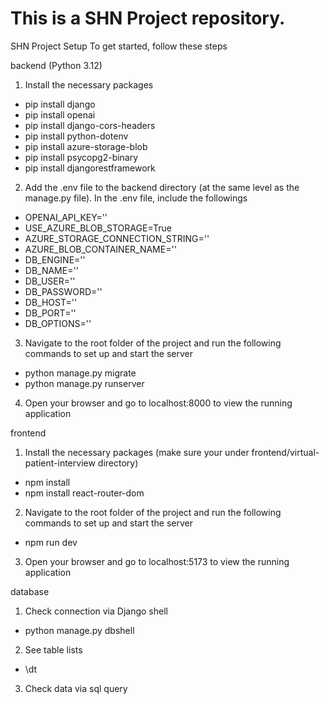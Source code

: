 This is a SHN Project repository.
=======
SHN Project Setup
To get started, follow these steps

backend (Python 3.12)
1. Install the necessary packages
- pip install django
- pip install openai
- pip install django-cors-headers
- pip install python-dotenv
- pip install azure-storage-blob
- pip install psycopg2-binary
- pip install djangorestframework

2. Add the .env file to the backend directory (at the same level as the manage.py file). In the .env file, include the followings
- OPENAI_API_KEY=''
- USE_AZURE_BLOB_STORAGE=True 
- AZURE_STORAGE_CONNECTION_STRING=''
- AZURE_BLOB_CONTAINER_NAME=''
- DB_ENGINE=''
- DB_NAME=''
- DB_USER=''
- DB_PASSWORD=''
- DB_HOST=''
- DB_PORT=''
- DB_OPTIONS=''

3. Navigate to the root folder of the project and run the following commands to set up and start the server
- python manage.py migrate
- python manage.py runserver

4. Open your browser and go to localhost:8000 to view the running application

frontend
1. Install the necessary packages (make sure your under frontend/virtual-patient-interview directory)
- npm install
- npm install react-router-dom

2. Navigate to the root folder of the project and run the following commands to set up and start the server
- npm run dev

3. Open your browser and go to localhost:5173 to view the running application

database
1. Check connection via Django shell
- python manage.py dbshell
2. See table lists
- \dt
3. Check data via sql query